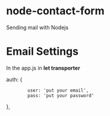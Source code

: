 # node-contact-form
Sending mail with Nodejs

# Email Settings
In the app.js in **let transporter**

auth: {

            user: 'put your email',
            pass: 'put your password'      

},
